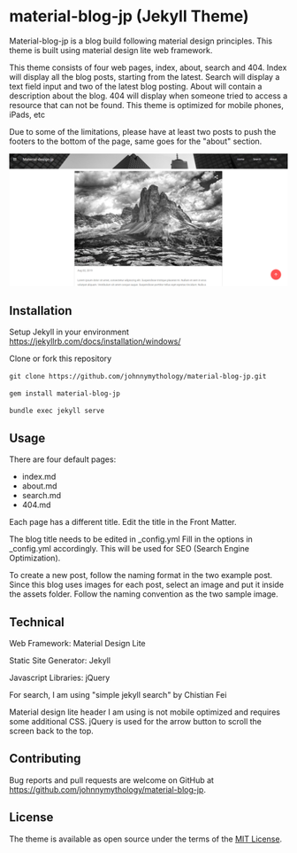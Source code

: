 # material-blog-jp (Jekyll Theme)
Material-blog-jp is a blog build following material design principles. This theme is built using material design lite web framework. 

This theme consists of four web pages, index, about, search and 404. Index will display all the blog posts, starting from the latest. Search will display a text field input and two of the latest blog posting. About will contain a description about the blog. 404 will display when someone tried to access a resource that can not be found. This theme is optimized for mobile phones, iPads, etc

Due to some of the limitations, please have at least two posts to push the footers to the bottom of the page, same goes for the "about" section.

![GitHub Logo](/screenshot.PNG)

## Installation
Setup Jekyll in your environment https://jekyllrb.com/docs/installation/windows/

Clone or fork this repository

`git clone https://github.com/johnnymythology/material-blog-jp.git` 

`gem install material-blog-jp`

`bundle exec jekyll serve`

## Usage

There are four default pages:
- index.md 
- about.md
- search.md
- 404.md

Each page has a different title. Edit the title in the Front Matter.

The blog title needs to be edited in _config.yml 
Fill in the options in _config.yml accordingly. This will be used for SEO (Search Engine Optimization).

To create a new post, follow the naming format in the two example post. Since this blog uses images for each post, select an image and put it inside the assets folder. Follow the naming convention as the two sample image.

## Technical
Web Framework: Material Design Lite

Static Site Generator: Jekyll

Javascript Libraries: jQuery

For search, I am using "simple jekyll search" by Chistian Fei

Material design lite header I am using is not mobile optimized and requires some additional CSS.
jQuery is used for the arrow button to scroll the screen back to the top.


## Contributing

Bug reports and pull requests are welcome on GitHub at https://github.com/johnnymythology/material-blog-jp.

## License

The theme is available as open source under the terms of the [MIT License](https://opensource.org/licenses/MIT).

